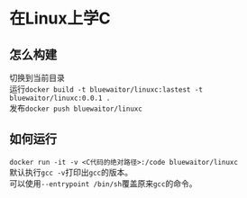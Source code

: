 # 在Linux上学C

## 怎么构建
切换到当前目录  
运行`docker build -t bluewaitor/linuxc:lastest -t bluewaitor/linuxc:0.0.1 .`  
发布`docker push bluewaitor/linuxc`  

## 如何运行
`docker run -it -v <C代码的绝对路径>:/code bluewaitor/linuxc`  
默认执行`gcc -v`打印出`gcc`的版本。  
可以使用`--entrypoint /bin/sh`覆盖原来`gcc`的命令。  
